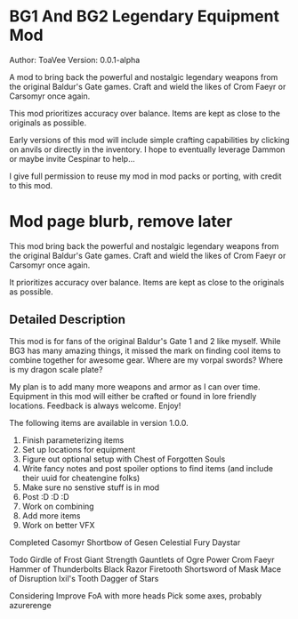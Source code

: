 # BG1 And BG2 Legendary Equipment Mod
Author: ToaVee
Version: 0.0.1-alpha

A mod to bring back the powerful and nostalgic legendary weapons from the original Baldur's Gate games. Craft and wield the likes of Crom Faeyr or Carsomyr once again.

This mod prioritizes accuracy over balance. Items are kept as close to the originals as possible.

Early versions of this mod will include simple crafting capabilities by clicking on anvils or directly in the inventory. I hope to eventually leverage Dammon or maybe invite Cespinar to help...

I give full permission to reuse my mod in mod packs or porting, with credit to this mod.


# Mod page blurb, remove later
This mod bring back the powerful and nostalgic legendary weapons from the original Baldur's Gate games. Craft and wield the likes of Crom Faeyr or Carsomyr once again.

It prioritizes accuracy over balance. Items are kept as close to the originals as possible.


## Detailed Description
This mod is for fans of the original Baldur's Gate 1 and 2 like myself. While BG3 has many amazing things, it missed the mark on finding cool items to combine together for awesome gear. Where are my vorpal swords? Where is my dragon scale plate?

My plan is to add many more weapons and armor as I can over time. Equipment in this mod will either be crafted or found in lore friendly locations. Feedback is always welcome. Enjoy!

The following items are available in version 1.0.0. 

1. Finish parameterizing items
2. Set up locations for equipment
3. Figure out optional setup with Chest of Forgotten Souls
4. Write fancy notes and post spoiler options to find items (and include their uuid for cheatengine folks)
5. Make sure no senstive stuff is in mod
6. Post :D :D :D
7. Work on combining
8. Add more items
9. Work on better VFX

Completed
Casomyr
Shortbow of Gesen
Celestial Fury
Daystar

Todo
Girdle of Frost Giant Strength
Gauntlets of Ogre Power
Crom Faeyr
Hammer of Thunderbolts
Black Razor
Firetooth
Shortsword of Mask
Mace of Disruption
Ixil's Tooth
Dagger of Stars

Considering
Improve FoA with more heads
Pick some axes, probably azurerenge